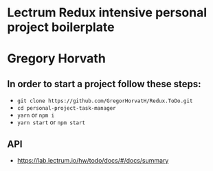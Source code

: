 # Lectrum Redux intensive personal project boilerplate
# Gregory Horvath

## In order to start a project follow these steps:

+ `git clone https://github.com/GregorHorvatH/Redux.ToDo.git`
+ `cd personal-project-task-manager`
+ `yarn` or `npm i`
+ `yarn start` or `npm start`

## API
+ https://lab.lectrum.io/hw/todo/docs/#/docs/summary